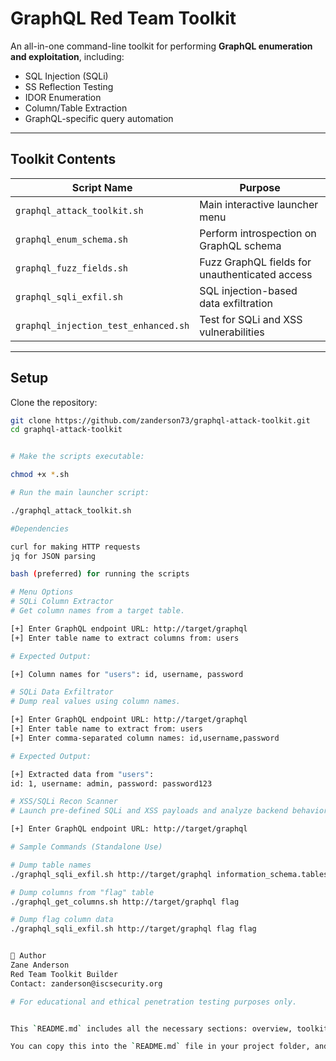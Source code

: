 # GraphQL Red Team Toolkit

An all-in-one command-line toolkit for performing **GraphQL enumeration and exploitation**, including:

- SQL Injection (SQLi)
- SS Reflection Testing
- IDOR Enumeration
- Column/Table Extraction
- GraphQL-specific query automation

---

## Toolkit Contents

| Script Name                         | Purpose                                |
|--------------------------------------|----------------------------------------|
| `graphql_attack_toolkit.sh`          | Main interactive launcher menu         |
| `graphql_enum_schema.sh`             | Perform introspection on GraphQL schema |
| `graphql_fuzz_fields.sh`             | Fuzz GraphQL fields for unauthenticated access |
| `graphql_sqli_exfil.sh`              | SQL injection-based data exfiltration  |
| `graphql_injection_test_enhanced.sh` | Test for SQLi and XSS vulnerabilities   |

---

## Setup

Clone the repository:
```bash
git clone https://github.com/zanderson73/graphql-attack-toolkit.git
cd graphql-attack-toolkit


# Make the scripts executable:

chmod +x *.sh

# Run the main launcher script:

./graphql_attack_toolkit.sh

#Dependencies

curl for making HTTP requests
jq for JSON parsing

bash (preferred) for running the scripts

# Menu Options
# SQLi Column Extractor
# Get column names from a target table.

[+] Enter GraphQL endpoint URL: http://target/graphql
[+] Enter table name to extract columns from: users

# Expected Output:

[+] Column names for "users": id, username, password

# SQLi Data Exfiltrator
# Dump real values using column names.

[+] Enter GraphQL endpoint URL: http://target/graphql
[+] Enter table name to extract from: users
[+] Enter comma-separated column names: id,username,password

# Expected Output:

[+] Extracted data from "users":
id: 1, username: admin, password: password123

# XSS/SQLi Recon Scanner
# Launch pre-defined SQLi and XSS payloads and analyze backend behavior.

[+] Enter GraphQL endpoint URL: http://target/graphql

# Sample Commands (Standalone Use)

# Dump table names
./graphql_sqli_exfil.sh http://target/graphql information_schema.tables table_name

# Dump columns from "flag" table
./graphql_get_columns.sh http://target/graphql flag

# Dump flag column data
./graphql_sqli_exfil.sh http://target/graphql flag flag


👤 Author
Zane Anderson
Red Team Toolkit Builder
Contact: zanderson@iscsecurity.org

# For educational and ethical penetration testing purposes only.


This `README.md` includes all the necessary sections: overview, toolkit contents, setup instructions, script usage, and example commands.

You can copy this into the `README.md` file in your project folder, and it should be ready for GitHub. Once you're set, you can proceed with uploading the whole toolkit to your GitHub repository. Let me know if you need further help!
